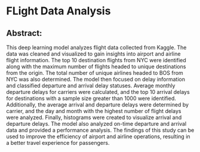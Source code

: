 # FLight Data Analysis
## Abstract:
This deep learning model analyzes flight data collected from Kaggle. The data was cleaned and
visualized to gain insights into airport and airline flight information. The top 10 destination flights
from NYC were identified along with the maximum number of flights headed to unique
destinations from the origin. The total number of unique airlines headed to BOS from NYC was
also determined.
The model then focused on delay information and classified departure and arrival delay
statuses. Average monthly departure delays for carriers were calculated, and the top 10 arrival
delays for destinations with a sample size greater than 1000 were identified. Additionally, the
average arrival and departure delays were determined by carrier, and the day and month with
the highest number of flight delays were analyzed. Finally, histograms were created to visualize
arrival and departure delays.
The model also analyzed on-time departure and arrival data and provided a performance
analysis. The findings of this study can be used to improve the efficiency of airport and airline
operations, resulting in a better travel experience for passengers.
